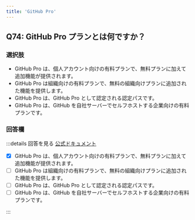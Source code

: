 ```yaml
---
title: 'GitHub Pro'
---
```


## Q74: GitHub Pro プランとは何ですか？

### 選択肢

- GitHub Pro は、個人アカウント向けの有料プランで、無料プランに加えて追加機能が提供されます。
- GitHub Pro は組織向けの有料プランで、無料の組織向けプランに追加された機能を提供します。
- GitHub Pro は、GitHub Pro として認定される認定パスです。
- GitHub Pro は、GitHub を自社サーバーでセルフホストする企業向けの有料プランです。

### 回答欄

:::details 回答を見る
[公式ドキュメント](https://docs.github.com/ja/get-started/learning-about-github/githubs-plans#github-pro)

- [x] GitHub Pro は、個人アカウント向けの有料プランで、無料プランに加えて追加機能が提供されます。
- [ ] GitHub Pro は組織向けの有料プランで、無料の組織向けプランに追加された機能を提供します。
- [ ] GitHub Pro は、GitHub Pro として認定される認定パスです。
- [ ] GitHub Pro は、GitHub を自社サーバーでセルフホストする企業向けの有料プランです。

:::
